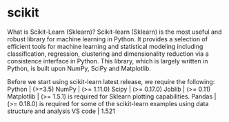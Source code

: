 # scikit

What is Scikit-Learn (Sklearn)?
Scikit-learn (Sklearn) is the most useful and robust library for machine learning in Python. It provides a selection of efficient tools for machine learning and statistical modeling including classification, regression, clustering and dimensionality reduction via a consistence interface in Python. This library, which is largely written in Python, is built upon NumPy, SciPy and Matplotlib.

Before we start using scikit-learn latest release, we require the following:
Python | (>=3.5)
NumPy | (>= 1.11.0)
Scipy | (>= 0.17.0)
Joblib | (>= 0.11)
Matplotlib | (>= 1.5.1) is required for Sklearn plotting capabilities.
Pandas | (>= 0.18.0) is required for some of the scikit-learn examples using data structure and analysis
VS code | 1.521
